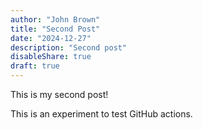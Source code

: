 ```yaml
---
author: "John Brown"
title: "Second Post"
date: "2024-12-27"
description: "Second post"
disableShare: true
draft: true
---
```


This is my second post!

This is an experiment to test GitHub actions.
